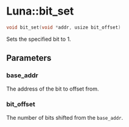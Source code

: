 # Luna::bit_set

```c++
void bit_set(void *addr, usize bit_offset)
```

Sets the specified bit to 1. 



## Parameters
### base_addr
The address of the bit to offset from. 

### bit_offset
The number of bits shifted from the `base_addr`. 


